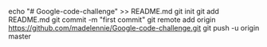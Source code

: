echo "# Google-code-challenge" >> README.md
git init
git add README.md
git commit -m "first commit"
git remote add origin https://github.com/madelennie/Google-code-challenge.git
git push -u origin master
